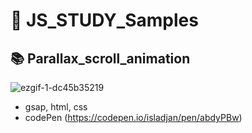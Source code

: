 # 🚀 JS_STUDY_Samples

## 📚 Parallax_scroll_animation

![ezgif-1-dc45b35219](https://user-images.githubusercontent.com/98295182/219847762-c555dbab-1ce7-41f7-823d-c48546244285.gif)

- gsap, html, css
- codePen (https://codepen.io/isladjan/pen/abdyPBw)
